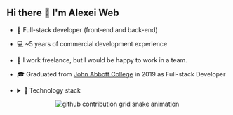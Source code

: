 ## Hi there 👋 I'm Alexei Web


* 🧐 Full-stack developer (front-end and back-end)
* 💻 ~5 years of commercial development experience
* 💼 I work freelance, but I would be happy to work in a team. 
* 🎓 Graduated from <a href="https://johnabbott.qc.ca/" target="_blank">John Abbott College</a> in 2019 as Full-stack Developer
* <details>
  <summary>🔧 Technology stack</summary>

  - HTML (HTML5), JSX
  - CSS (CSS3), Sass (SCSS), PostCSS, Bootstrap, Tailwind, Animations
  - JavaScript (ES6+, OOP), jQuery, TypeScript
  - Vue, React
  - Laravel, Livewire
  - Vitest
  - Webpack, Vite, Gulp
  - WordPress (Full Site Editing (Gutenberg/React), Elementor, WPBakery), Winter CMS
  - REST API, WebSockets
  - BEM, UI/UX
  - Git (GitHub, BitBucket, GitLab)
  - Figma, Adobe Photoshop
  - PHP, Blade, Twig
  - Agile, SCRUM
  </details>

<div align="center">
  <picture>
    <source media="(prefers-color-scheme: dark)" srcset="https://raw.githubusercontent.com/Drowh/Drowh/output/github-contribution-grid-snake-dark.svg">
    <source media="(prefers-color-scheme: light)" srcset="https://raw.githubusercontent.com/Drowh/Drowh/output/github-contribution-grid-snake.svg">
    <img alt="github contribution grid snake animation" src="https://raw.githubusercontent.com/Drowh/Drowh/output/github-contribution-grid-snake.svg">
  </picture>
</div
